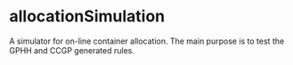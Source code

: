 # allocationSimulation

A simulator for on-line container allocation.
The main purpose is to test the GPHH and CCGP generated rules.
